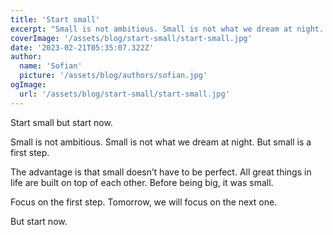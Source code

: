 ```yaml
---
title: 'Start small'
excerpt: "Small is not ambitious. Small is not what we dream at night. But small is a first step."
coverImage: '/assets/blog/start-small/start-small.jpg'
date: '2023-02-21T05:35:07.322Z'
author:
  name: 'Sofian'
  picture: '/assets/blog/authors/sofian.jpg'
ogImage:
  url: '/assets/blog/start-small/start-small.jpg'
---
```


Start small but start now. 

Small is not ambitious. Small is not what we dream at night. But small is a first step.

The advantage is that small doesn’t have to be perfect. All great things in life are built on top of each other. Before being big, it was small.

Focus on the first step. Tomorrow, we will focus on the next one. 

But start now.